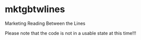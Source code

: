 # mktgbtwlines
Marketing Reading Between the Lines

Please note that the code is not in a usable state at this time!!!
